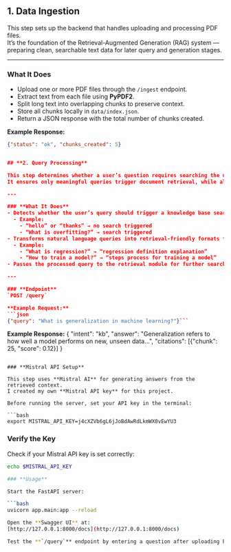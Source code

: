 ## **1. Data Ingestion**

This step sets up the backend that handles uploading and processing PDF files.  
It’s the foundation of the Retrieval-Augmented Generation (RAG) system — preparing clean, searchable text data for later query and generation stages.

---

### **What It Does**
- Upload one or more PDF files through the `/ingest` endpoint.  
- Extract text from each file using **PyPDF2**.  
- Split long text into overlapping chunks to preserve context.  
- Store all chunks locally in `data/index.json`.  
- Return a JSON response with the total number of chunks created.  

**Example Response:**
```json
{"status": "ok", "chunks_created": 5}


## **2. Query Processing**

This step determines whether a user’s question requires searching the uploaded PDFs and reformats it to improve retrieval accuracy.  
It ensures only meaningful queries trigger document retrieval, while also improving how the query matches relevant text chunks.

---

### **What It Does**
- Detects whether the user’s query should trigger a knowledge base search.  
  - Example:  
    - “hello” or “thanks” → no search triggered  
    - “What is overfitting?” → search triggered  
- Transforms natural language queries into retrieval-friendly formats for better matching.  
  - Example:  
    - “What is regression?” → “regression definition explanation”  
    - “How to train a model?” → “steps process for training a model”  
- Passes the processed query to the retrieval module for further search and generation.

---

### **Endpoint**
`POST /query`

**Example Request:**
```json
{"query": "What is generalization in machine learning?"}```
```

**Example Response:**
{
  "intent": "kb",
  "answer": "Generalization refers to how well a model performs on new, unseen data...",
  "citations": [{"chunk": 25, "score": 0.12}]
}
```

### **Mistral API Setup**

This step uses **Mistral AI** for generating answers from the retrieved context.  
I created my own **Mistral API key** for this project.

Before running the server, set your API key in the terminal:

```bash
export MISTRAL_API_KEY=j4cXZVb6gL6jJoBdAwRdLkmWX0vEwYU3
```

### **Verify the Key**

Check if your Mistral API key is set correctly:

```bash
echo $MISTRAL_API_KEY

### **Usage**

Start the FastAPI server:

```bash
uvicorn app.main:app --reload

Open the **Swagger UI** at:  
[http://127.0.0.1:8000/docs](http://127.0.0.1:8000/docs)

Test the **`/query`** endpoint by entering a question after uploading PDFs.
```